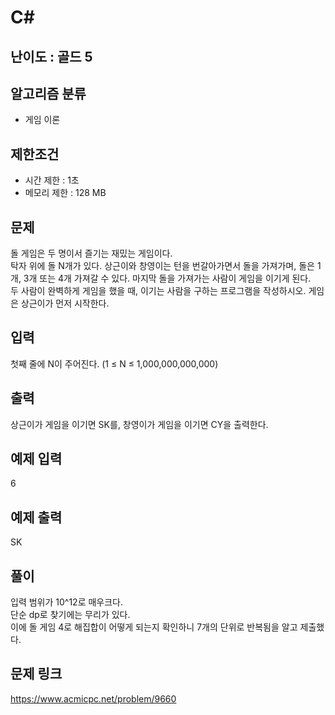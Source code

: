 # C#

## 난이도 : 골드 5

## 알고리즘 분류
  - 게임 이론

## 제한조건
  - 시간 제한 : 1초
  - 메모리 제한 : 128 MB

## 문제
돌 게임은 두 명이서 즐기는 재밌는 게임이다.<br/>
탁자 위에 돌 N개가 있다. 상근이와 창영이는 턴을 번갈아가면서 돌을 가져가며, 돌은 1개, 3개 또는 4개 가져갈 수 있다. 마지막 돌을 가져가는 사람이 게임을 이기게 된다.<br/>
두 사람이 완벽하게 게임을 했을 때, 이기는 사람을 구하는 프로그램을 작성하시오. 게임은 상근이가 먼저 시작한다.<br/>

## 입력
첫째 줄에 N이 주어진다. (1 ≤ N ≤ 1,000,000,000,000)<br/>

## 출력
상근이가 게임을 이기면 SK를, 창영이가 게임을 이기면 CY을 출력한다.<br/>

## 예제 입력
6<br/>

## 예제 출력
SK<br/>

## 풀이
입력 범위가 10^12로 매우크다.<br/>
단순 dp로 찾기에는 무리가 있다.<br/>
이에 돌 게임 4로 해집합이 어떻게 되는지 확인하니 7개의 단위로 반복됨을 알고 제출했다.<br/>

## 문제 링크
https://www.acmicpc.net/problem/9660